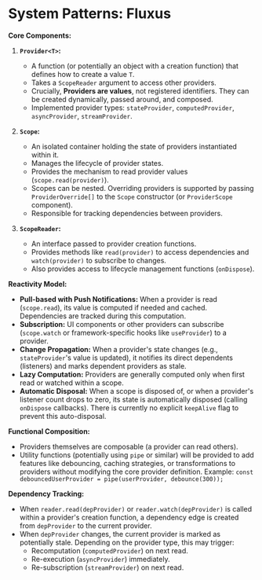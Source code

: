 # System Patterns: Fluxus

**Core Components:**

1. **`Provider<T>`:**

   - A function (or potentially an object with a creation function) that defines
     how to create a value `T`.
   - Takes a `ScopeReader` argument to access other providers.
   - Crucially, **Providers are values**, not registered identifiers. They can
     be created dynamically, passed around, and composed.
   - Implemented provider types: `stateProvider`, `computedProvider`,
     `asyncProvider`, `streamProvider`.

2. **`Scope`:**

   - An isolated container holding the state of providers instantiated within
     it.
   - Manages the lifecycle of provider states.
   - Provides the mechanism to read provider values (`scope.read(provider)`).
   - Scopes can be nested. Overriding providers is supported by passing
     `ProviderOverride[]` to the `Scope` constructor (or `ProviderScope`
     component).
   - Responsible for tracking dependencies between providers.

3. **`ScopeReader`:**
   - An interface passed to provider creation functions.
   - Provides methods like `read(provider)` to access dependencies and
     `watch(provider)` to subscribe to changes.
   - Also provides access to lifecycle management functions (`onDispose`).

**Reactivity Model:**

- **Pull-based with Push Notifications:** When a provider is read
  (`scope.read`), its value is computed if needed and cached. Dependencies are
  tracked during this computation.
- **Subscription:** UI components or other providers can subscribe
  (`scope.watch` or framework-specific hooks like `useProvider`) to a provider.
- **Change Propagation:** When a provider's state changes (e.g.,
  `stateProvider`'s value is updated), it notifies its direct dependents
  (listeners) and marks dependent providers as stale.
- **Lazy Computation:** Providers are generally computed only when first read or
  watched within a scope.
- **Automatic Disposal:** When a scope is disposed of, or when a provider's
  listener count drops to zero, its state is automatically disposed (calling
  `onDispose` callbacks). There is currently no explicit `keepAlive` flag to
  prevent this auto-disposal.

**Functional Composition:**

- Providers themselves are composable (a provider can read others).
- Utility functions (potentially using `pipe` or similar) will be provided to
  add features like debouncing, caching strategies, or transformations to
  providers without modifying the core provider definition. Example:
  `const debouncedUserProvider = pipe(userProvider, debounce(300));`

**Dependency Tracking:**

- When `reader.read(depProvider)` or `reader.watch(depProvider)` is called
  within a provider's creation function, a dependency edge is created from
  `depProvider` to the current provider.
- When `depProvider` changes, the current provider is marked as potentially
  stale. Depending on the provider type, this may trigger:
  - Recomputation (`computedProvider`) on next read.
  - Re-execution (`asyncProvider`) immediately.
  - Re-subscription (`streamProvider`) on next read.
